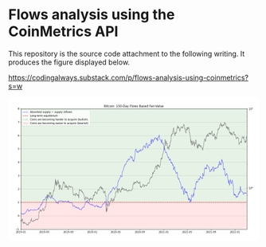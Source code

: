 # Flows analysis using the CoinMetrics API

This repository is the source code attachment to the following writing. It produces the figure displayed below.

https://codingalways.substack.com/p/flows-analysis-using-coinmetrics?s=w


![alt text](./demo-bitcoin-flows-analysis.png "Title")
